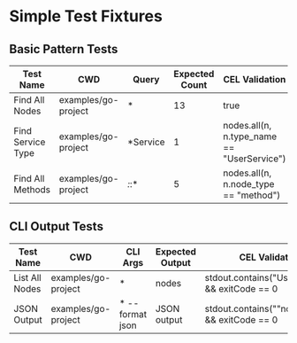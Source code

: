
# Simple Test Fixtures

## Basic Pattern Tests

| Test Name | CWD | Query | Expected Count | CEL Validation |
|-----------|-----|-------|----------------|----------------|
| Find All Nodes | examples/go-project | * | 13 | true |
| Find Service Type | examples/go-project | *Service | 1 | nodes.all(n, n.type_name == "UserService") |
| Find All Methods | examples/go-project | *:*:* | 5 | nodes.all(n, n.node_type == "method") |

## CLI Output Tests

| Test Name | CWD | CLI Args | Expected Output | CEL Validation |
|-----------|-----|----------|-----------------|----------------|
| List All Nodes | examples/go-project | * | nodes | stdout.contains("UserService") && exitCode == 0 |
| JSON Output | examples/go-project | * --format json | JSON output | stdout.contains("\"node_type\"") && exitCode == 0 |